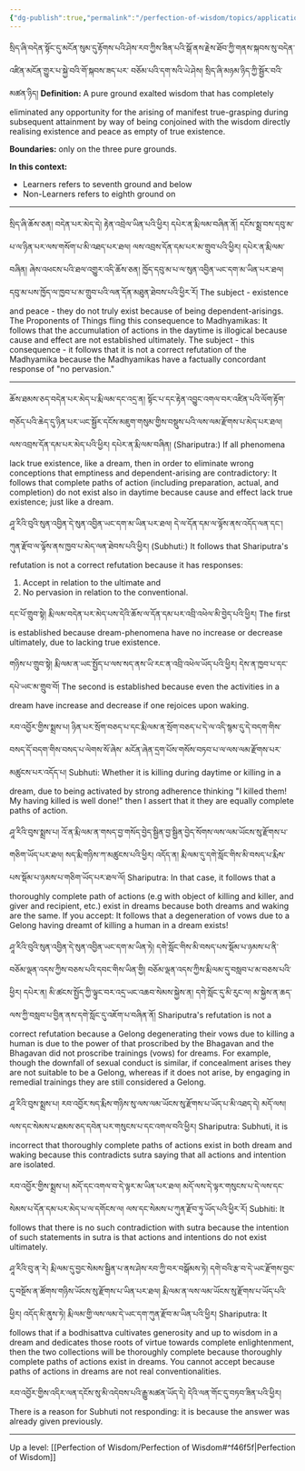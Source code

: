 ```yaml
---
{"dg-publish":true,"permalink":"/perfection-of-wisdom/topics/application-of-the-equality-of-existence-and-peace/"}
---
```


སྲིད་ཞི་བདེན་སྟོང་དུ་མངོན་སུམ་དུ་རྟོགས་པའི་ཤེས་རབ་ཀྱིས་ཟིན་པའི་སྒོ་ནས་རྗེས་ཐོབ་ཀྱི་གནས་སྐབས་སུ་བདེན་འཛིན་མངོན་གྱུར་པ་སྐྱེ་བའི་གོ་སྐབས་ཟད་པར་
བཅོམ་པའི་དག་སའི་ཡེ་ཤེས། སྲིད་ཞི་མཉམ་ཉིད་ཀྱི་སྦྱོར་བའི་མཚན་ཉིད།
**Definition:** A pure ground exalted wisdom that has completely eliminated any opportunity for the arising of manifest true-grasping during subsequent attainment by way of being conjoined with the wisdom directly realising existence and peace as empty of true existence.

**Boundaries:** only on the three pure grounds.

**In this context:**
- Learners refers to seventh ground and below
- Non-Learners refers to eighth ground on

---
སྲིད་ཞི་ཆོས་ཅན། བདེན་པར་མེད་དེ། རྟེན་འབྲེལ་ཡིན་པའི་ཕྱིར། དཔེར་ན་རྨི་ལམ་བཞིན་ནོ། དངོས་སྨྲ་བས་དབུ་མ་པ་ལ་ཉིན་པར་ལས་གསོག་པ་མི་འཐད་པར་ཐལ། 
ལས་འབྲས་དོན་དམ་པར་མ་གྲུབ་པའི་ཕྱིར། དཔེར་ན་རྨི་ལམ་བཞིན། ཞེས་འཕངས་པའི་ཐལ་འགྱུར་འདི་ཆོས་ཅན། ཁྱོད་དབུ་མ་པ་ལ་སུན་འབྱིན་ཡང་དག་མ་ཡིན་པར་ཐལ། དབུ་མ་པས་ཁྱོད་ལ་ཁྱབ་པ་མ་གྲུབ་པའི་ལན་དོན་མཐུན་ཐེབས་པའི་ཕྱིར་རོ།
The subject - existence and peace - they do not truly exist because of being dependent-arisings.
The Proponents of Things fling this consequence to Madhyamikas: It follows that the accumulation of actions in the daytime is illogical because cause and effect are not established ultimately.
The subject - this consequence - it follows that it is not a correct refutation of the Madhyamika because the Madhyamikas have a factually concordant response of "no pervasion."

---
ཆོས་ཐམས་ཅད་བདེན་པར་མེད་པ་རྨི་ལམ་དང་འདྲ་ན། སྟོང་པ་དང་རྟེན་འབྱུང་འགལ་བར་འཛིན་པའི་ལོག་རྟོག་གཅོད་པའི་ཆེད་དུ་ཉིན་པར་ཡང་སྦྱོར་དངོས་མཇུག་གསུམ་གྱིས་བསྡུས་པའི་ལས་ལམ་རྫོགས་པ་མེད་པར་ཐལ། ལས་འབྲས་དོན་དམ་པར་མེད་པའི་ཕྱིར། དཔེར་ན་རྨི་ལམ་བཞིན།
(Shariputra:) If all phenomena lack true existence, like a dream, then in order to eliminate wrong conceptions that emptiness and dependent-arising are contradictory: It follows that complete paths of action (including preparation, actual, and completion) do not exist also in daytime because cause and effect lack true existence; just like a dream.

ཤཱ་རིའི་བུའི་སུན་འབྱིན་དེ་སུན་འབྱིན་ཡང་དག་མ་ཡིན་པར་ཐལ། དེ་ལ་དོན་དམ་ལ་ལྟོས་ནས་འདོད་ལན་དང༌། ཀུན་རྫོབ་ལ་ལྟོས་ནས་ཁྱབ་པ་མེད་ལན་ཐེབས་པའི་ཕྱིར།
(Subhuti:) It follows that Shariputra's refutation is not a correct refutation because it has responses: 
1. Accept in relation to the ultimate and 
2. No pervasion in relation to the conventional.

དང་པོ་གྲུབ་སྟེ། རྨི་ལམ་བདེན་པར་མེད་པས་དེའི་ཆོས་ལ་དོན་དམ་པར་འབྲི་འཕེལ་མི་བྱེད་པའི་ཕྱིར།
The first is established because dream-phenomena have no increase or decrease ultimately, due to lacking true existence.

གཉིས་པ་གྲུབ་སྟེ། རྨི་ལམ་ན་ཡང་སྤྱོད་པ་ལས་སད་ནས་ཡི་རང་ན་འབྲི་འཕེལ་ཡོད་པའི་ཕྱིར། དེས་ན་ཁྱབ་པ་དང་དཔེ་ཡང་མ་གྲུབ་བོ།
The second is established because even the activities in a dream have increase and decrease if one rejoices upon waking.

རབ་འབྱོར་གྱིས་སྨྲས་པ། ཉིན་པར་སྲོག་བཅད་པ་དང་རྨི་ལམ་ན་སྲོག་བཅད་པ་དེ་ལ་འདི་སྙམ་དུ་དེ་བདག་གིས་བསད་དོ་བདག་གིས་བསད་པ་ལེགས་སོ་ཞེས་
མངོན་ཞེན་དྲག་པོས་གསོས་བཏབ་པ་ལ་ལས་ལམ་རྫོགས་པར་མཚུངས་པར་འདོད་པ།
Subhuti: Whether it is killing during daytime or killing in a dream, due to being activated by strong adherence thinking "I killed them! My having killed is well done!" then I assert that it they are equally complete paths of action.

ཤཱ་རིའི་བུས་སྨྲས་པ། འོ་ན་རྨི་ལམ་ན་གསད་བྱ་གསོད་བྱེད་སྦྱིན་བྱ་སྦྱིན་བྱེད་སོགས་ལས་ལམ་ཡོངས་སུ་རྫོགས་པ་གཅིག་ཡོད་པར་ཐལ། 
སད་རྨི་གཉིས་ཀ་མཚུངས་པའི་ཕྱིར། འདོད་ན། རྨི་ལམ་དུ་དགེ་སློང་གིས་མི་བསད་པ་རྨིས་པས་སྡོམ་པ་ཉམས་པ་གཅིག་ཡོད་པར་ཐལ་ལོ།
Shariputra: In that case, it follows that a thoroughly complete path of actions (e.g with object of killing and killer, and giver and recipient, etc.) exist in dreams because both dreams and waking are the same.
If you accept: It follows that a degeneration of vows due to a Gelong having dreamt of killing a human in a dream exists!

ཤཱ་རིའི་བུའི་སུན་འབྱིན་དེ་སུན་འབྱིན་ཡང་དག་མ་ཡིན་ཏེ། དགེ་སློང་གིས་མི་བསད་པས་སྡོམ་པ་ཉམས་པ་ནི་བཅོམ་ལྡན་འདས་ཀྱིས་བཅས་པའི་དབང་གིས་ཡིན་གྱི། 
བཅོམ་ལྡན་འདས་ཀྱིས་རྨི་ལམ་དུ་བསླབ་པ་མ་བཅས་པའི་ཕྱིར། དཔེར་ན། མི་ཚངས་སྤྱོད་ཀྱི་ལྟུང་བར་འདྲ་ཡང་འཆབ་སེམས་སྐྱེས་ན། དགེ་སློང་དུ་མི་རུང་ལ། 
མ་སྐྱེས་ན་ཆད་ལས་ཀྱི་བསླབ་པ་བྱིན་ནས་དགེ་སློང་དུ་འཇོག་པ་བཞིན་ནོ།
Shariputra's refutation is not a correct refutation because a Gelong degenerating their vows due to killing a human is due to the power of that proscribed by the Bhagavan and the Bhagavan did not proscribe trainings (vows) for dreams.
For example, though the downfall of sexual conduct is similar, if concealment arises they are not suitable to be a Gelong, whereas if it does not arise, by engaging in remedial trainings they are still considered a Gelong.

ཤཱ་རིའི་བུས་སྨྲས་པ། རབ་འབྱོར་སད་རྨིས་གཉིས་སུ་ལས་ལམ་ཡོངས་སུ་རྫོགས་པ་ཡོད་པ་མི་འཐད་དེ། 
མདོ་ལས། ལས་དང་སེམས་པ་ཐམས་ཅད་དབེན་པར་གསུངས་པ་དང་འགལ་བའི་ཕྱིར།
Shariputra: Subhuti, it is incorrect that thoroughly complete paths of actions exist in both dream and waking because this contradicts sutra saying that all actions and intention are isolated.

རབ་འབྱོར་གྱིས་སྨྲས་པ། མདོ་དང་འགལ་བ་དེ་ལྟར་མ་ཡིན་པར་ཐལ། མདོ་ལས་དེ་ལྟར་གསུངས་པ་དེ་ལས་དང་སེམས་པ་དོན་དམ་པར་མེད་པ་ལ་དགོངས་ལ། 
ལས་དང་སེམས་པ་ཀུན་རྫོབ་ཏུ་ཡོད་པའི་ཕྱིར་རོ།
Subhiti: It follows that there is no such contradiction with sutra because the intention of such statements in sutra is that actions and intentions do not exist ultimately.

ཤཱ་རིའི་བུ་ན་རེ། རྨི་ལམ་དུ་བྱང་སེམས་སྦྱིན་པ་ནས་ཤེས་རབ་ཀྱི་བར་བསྒོམས་ཏེ། དགེ་བའི་རྩ་བ་དེ་ཡང་རྫོགས་བྱང་དུ་བསྔོས་ན་ཚོགས་གཉིས་ཡོངས་སུ་རྫོགས་པ་ཡིན་པར་ཐལ། རྨི་ལམ་ན་ལས་ལམ་ཡོངས་སུ་རྫོགས་པ་ཡོད་པའི་ཕྱིར། འདོད་མི་ནུས་ཏེ། རྨི་ལམ་གྱི་ལས་ལམ་དེ་ཡང་དག་ཀུན་རྫོབ་མ་ཡིན་པའི་ཕྱིར།
Shariputra: It follows that if a bodhisattva cultivates generosity and up to wisdom in a dream and dedicates those roots of virtue towards complete enlightenment, then the two collections will be thoroughly complete because thoroughly complete paths of actions exist in dreams.
You cannot accept because paths of actions in dreams are not real conventionalities.

རབ་འབྱོར་གྱིས་འདིར་ལན་དངོས་སུ་མི་འདེབས་པའི་རྒྱུ་མཚན་ཡོད་དེ། དེའི་ལན་གོང་དུ་བཏབ་ཟིན་པའི་ཕྱིར།
There is a reason for Subhuti not responding: it is because the answer was already given previously.

---
Up a level: [[Perfection of Wisdom/Perfection of Wisdom#^f46f5f\|Perfection of Wisdom]]


